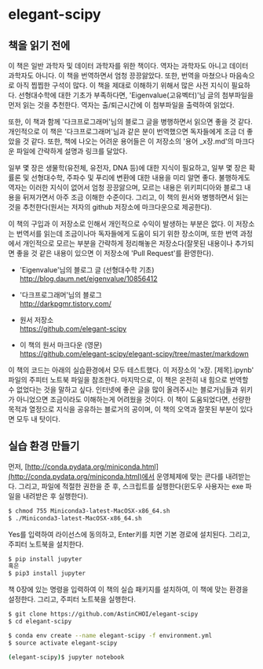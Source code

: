 # elegant-scipy

## 책을 읽기 전에  
이 책은 일반 과학자 및 데이터 과학자를 위한 책이다. 
역자는 과학자도 아니고 데이터 과학자도 아니다. 
이 책을 번역하면서 엄청 끙끙앓았다. 또한, 번역을 마쳤으나 마음속으로 아직 찝찝한 구석이 많다. 이 책을 제대로 이해하기 위해서 많은 사전 지식이 필요하다. 선형대수학에 대한 기초가 부족하다면, 'Eigenvalue(고유벡터)'님 글의 첨부파일을 먼저 읽는 것을 추천한다. 역자는 출/퇴근시간에 이 첨부파일을 출력하여 읽었다. 

또한, 이 책과 함께 '다크프로그래머'님의 블로그 글을 병행하면서 읽으면 좋을 것 같다. 개인적으로 이 책은 '다크프로그래머'님과 같은 분이 번역했으면 독자들에게 조금 더 좋았을 것 같다. 또한, 책에 나오는 어려운 용어들은 이 저장소의 '용어 _x장.md'의 마크다운 파일에 간략하게 설명과 링크를 달았다. 

일부 몇 장은 생물학(유전체, 유전자, DNA 등)에 대한 지식이 필요하고, 일부 몇 장은 확률론 및 선형대수학, 주파수 및 푸리에 변환에 대한 내용을 미리 알면 좋다. 불행하게도 역자는 이러한 지식이 없어서 엄청 끙끙앓으며, 모르는 내용은 위키피디아와 블로그 내용을 뒤져가면서 아주 조금 이해한 수준이다. 그리고, 이 책의 원서와 병행하면서 읽는 것을 추천한다(원서는 저자의 github 저장소에 마크다운으로 제공한다). 

이 책의 구입과 이 저장소로 인해서 개인적으로 수익이 발생하는 부분은 없다. 이 저장소는 번역서를 읽는데 조금이나마 독자들에게 도움이 되기 위한 장소이며, 또한 번역 과정에서 개인적으로 모르는 부분을 간략하게 정리해놓은 저장소다(잘못된 내용이나 추가되면 좋을 것 같은 내용이 있으면 이 저장소에 'Pull Request'를 환영한다).  

* 'Eigenvalue'님의 블로그 글 (선형대수학 기초)  
http://blog.daum.net/eigenvalue/10856412  

* '다크프로그래머'님의 블로그  
http://darkpgmr.tistory.com/  

* 원서 저장소  
https://github.com/elegant-scipy  

* 이 책의 원서 마크다운 (영문)  
https://github.com/elegant-scipy/elegant-scipy/tree/master/markdown  

이 책의 코드는 아래의 실습환경에서 모두 테스트했다. 이 저장소의 'x장. [제목].ipynb' 파일의 주피터 노트북 파일을 참조한다. 마지막으로, 이 책은 온전히 내 힘으로 번역할 수 없었다는 것을 말하고 싶다. 인터넷에 좋은 글을 많이 올려주시는 블로거님들과 위키가 아니었으면 조금이라도 이해하는게 어려웠을 것이다. 이 책이 도움되었다면, 선량한 목적과 열정으로 지식을 공유하는 블로거의 공이며, 이 책의 오역과 잘못된 부분이 있다면 모두 내 탓이다.  

## 실습 환경 만들기

먼저, [http://conda.pydata.org/miniconda.html](http://conda.pydata.org/miniconda.html)에서 운영체제에 맞는 콘다를 내려받는다. 그리고, 파일에 적절한 권한을 준 후, 스크립트를 실행한다(윈도우 사용자는 exe 파일을 내려받은 후 실행한다).  

```bash
$ chmod 755 Miniconda3-latest-MacOSX-x86_64.sh
$ ./Miniconda3-latest-MacOSX-x86_64.sh
```

Yes를 입력하여 라이선스에 동의하고, Enter키를 치면 기본 경로에 설치된다. 그리고, 주피터 노트북을 설치한다.  

```bash
$ pip install jupyter 
혹은
$ pip3 install jupyter
```

책 0장에 있는 명령을 입력하여 이 책의 실습 패키지를 설치하여, 이 책에 맞는 환경을 설정한다. 그리고, 주피터 노트북을 실행한다.

```bash
$ git clone https://github.com/AstinCHOI/elegant-scipy
$ cd elegant-scipy

$ conda env create --name elegant-scipy -f environment.yml
$ source activate elegant-scipy

(elegant-scipy)$ jupyter notebook
```